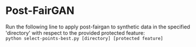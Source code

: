 # Post-FairGAN
Run the following line to apply post-fairgan to synthetic data in the specified 'directory' with respect to the provided protected feature:  
`python select-points-best.py [directory] [protected feature]`
